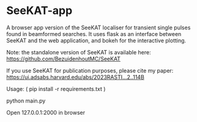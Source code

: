 # SeeKAT-app
A browser app version of the SeeKAT localiser for transient single pulses found in beamformed searches. It uses flask as an interface between SeeKAT and the web application, and bokeh for the interactive plotting.

Note: the standalone version of SeeKAT is available here: https://github.com/BezuidenhoutMC/SeeKAT

If you use SeeKAT for publication purposes, please cite my paper: https://ui.adsabs.harvard.edu/abs/2023RASTI...2..114B

Usage:
( pip install -r requirements.txt )

python main.py

Open 127.0.0.1:2000 in browser
